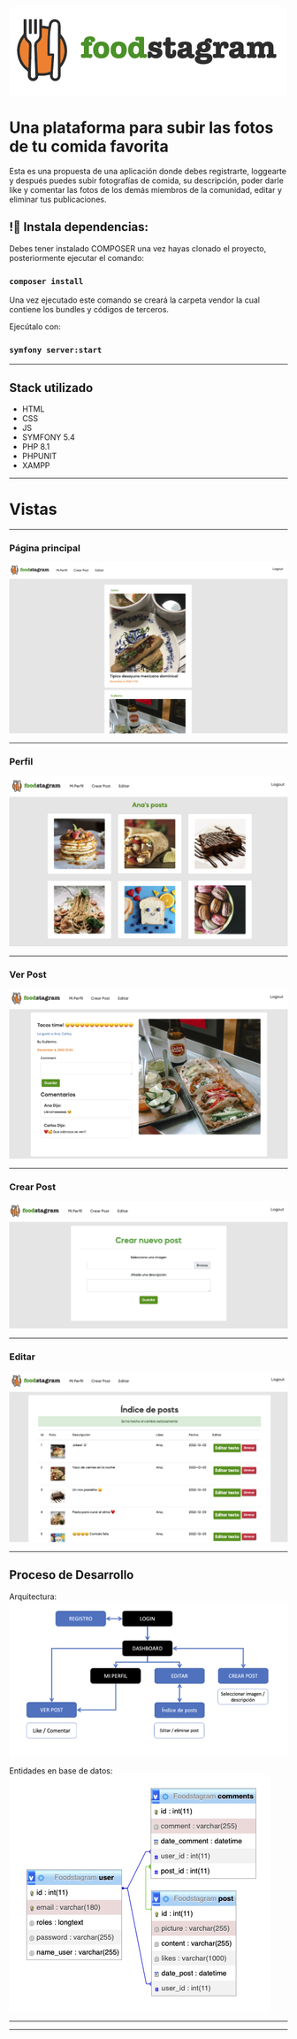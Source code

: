 
![](./public/img/logo.png)

# Una plataforma para subir las fotos de tu comida favorita
Esta es una propuesta de una aplicación donde debes registrarte, loggearte y después puedes subir fotografías de comida, su descripción, poder darle like y comentar las fotos de los demás miembros de la comunidad, editar y eliminar tus publicaciones.

## !🔌 Instala dependencias:
Debes tener instalado COMPOSER una vez hayas clonado el proyecto, posteriormente ejecutar el comando:

### `composer install`
Una vez ejecutado este comando se creará la carpeta vendor la cual contiene los bundles y códigos de terceros.

Ejecútalo con:
### `symfony server:start`
______ 

## Stack utilizado

- HTML    
- CSS
- JS
- SYMFONY 5.4
- PHP 8.1
- PHPUNIT
- XAMPP

______ 
# Vistas 
______ 
### Página principal

![](./public/img/pagina_principal.png)
______ 
### Perfil
![](./public/img/perfil.png)
______ 
### Ver Post
![](./public/img/ver_post.png)
______ 
### Crear Post
![](./public/img/crear_post.png)
______ 
### Editar 
![](./public/img/editar_post.png)
______ 

## Proceso de Desarrollo

Arquitectura: 
![](./public/img/arquitectura.png)

Entidades en base de datos:
![](./public/img/entidades.png)
______ 
______ 



